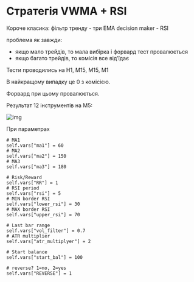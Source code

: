 # Стратегія VWMA + RSI

Короче класика:
фільтр тренду - три ЕМА
decision maker - RSI

проблема як завжди:
- якщо мало трейдів, то мала вибірка і форвард тест провалюється
- якщо багато трейдів, то комісія все від'їдає

Тести проводились на Н1, М15, М15, М1

В найкращому випадку це 0 з комісією.

Форвард при цьому провалюється.

Результат 12 інструментів на М5:

![img](https://user-images.githubusercontent.com/108072766/215852190-3d0d4609-63e1-4579-9485-dab5e5375990.png)


При параметрах

    # MA1
    self.vars["ma1"] = 60
    # MA2
    self.vars["ma2"] = 150
    # MA3
    self.vars["ma3"] = 180

    # Risk/Reward
    self.vars["RR"] = 1
    # RSI period
    self.vars["rsi"] = 5
    # MIN border RSI
    self.vars["lower_rsi"] = 30
    # MAX border RSI
    self.vars["upper_rsi"] = 70

    # Last bar range
    self.vars["vol_filter"] = 0.7
    # ATR multiplier
    self.vars["atr_multiplyer"] = 2

    # Start balance
    self.vars["start_bal"] = 100

    # reverse? 1=no, 2=yes
    self.vars["REVERSE"] = 1
